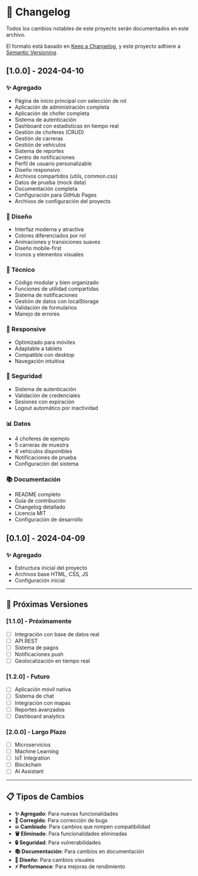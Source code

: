 # 📝 Changelog

Todos los cambios notables de este proyecto serán documentados en este archivo.

El formato está basado en [Keep a Changelog](https://keepachangelog.com/es-ES/1.0.0/),
y este proyecto adhiere a [Semantic Versioning](https://semver.org/spec/v2.0.0.html).

## [1.0.0] - 2024-04-10

### ✨ Agregado
- Página de inicio principal con selección de rol
- Aplicación de administración completa
- Aplicación de chofer completa
- Sistema de autenticación
- Dashboard con estadísticas en tiempo real
- Gestión de choferes (CRUD)
- Gestión de carreras
- Gestión de vehículos
- Sistema de reportes
- Centro de notificaciones
- Perfil de usuario personalizable
- Diseño responsivo
- Archivos compartidos (utils, common.css)
- Datos de prueba (mock data)
- Documentación completa
- Configuración para GitHub Pages
- Archivos de configuración del proyecto

### 🎨 Diseño
- Interfaz moderna y atractiva
- Colores diferenciados por rol
- Animaciones y transiciones suaves
- Diseño mobile-first
- Iconos y elementos visuales

### 🔧 Técnico
- Código modular y bien organizado
- Funciones de utilidad compartidas
- Sistema de notificaciones
- Gestión de datos con localStorage
- Validación de formularios
- Manejo de errores

### 📱 Responsive
- Optimizado para móviles
- Adaptable a tablets
- Compatible con desktop
- Navegación intuitiva

### 🔐 Seguridad
- Sistema de autenticación
- Validación de credenciales
- Sesiones con expiración
- Logout automático por inactividad

### 📊 Datos
- 4 choferes de ejemplo
- 5 carreras de muestra
- 4 vehículos disponibles
- Notificaciones de prueba
- Configuración del sistema

### 📚 Documentación
- README completo
- Guía de contribución
- Changelog detallado
- Licencia MIT
- Configuración de desarrollo

## [0.1.0] - 2024-04-09

### ✨ Agregado
- Estructura inicial del proyecto
- Archivos base HTML, CSS, JS
- Configuración inicial

---

## 🔮 Próximas Versiones

### [1.1.0] - Próximamente
- [ ] Integración con base de datos real
- [ ] API REST
- [ ] Sistema de pagos
- [ ] Notificaciones push
- [ ] Geolocalización en tiempo real

### [1.2.0] - Futuro
- [ ] Aplicación móvil nativa
- [ ] Sistema de chat
- [ ] Integración con mapas
- [ ] Reportes avanzados
- [ ] Dashboard analytics

### [2.0.0] - Largo Plazo
- [ ] Microservicios
- [ ] Machine Learning
- [ ] IoT Integration
- [ ] Blockchain
- [ ] AI Assistant

---

## 📋 Tipos de Cambios

- **✨ Agregado**: Para nuevas funcionalidades
- **🐛 Corregido**: Para corrección de bugs
- **💥 Cambiado**: Para cambios que rompen compatibilidad
- **🗑️ Eliminado**: Para funcionalidades eliminadas
- **🔒 Seguridad**: Para vulnerabilidades
- **📚 Documentación**: Para cambios en documentación
- **🎨 Diseño**: Para cambios visuales
- **⚡ Performance**: Para mejoras de rendimiento
